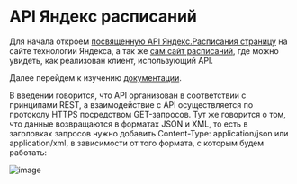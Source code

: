 # API Яндекс расписаний

Для начала откроем [посвященную API Яндекс.Расписания страницу](https://yandex.ru/dev/rasp/raspapi/) на сайте технологии Яндекса, а так же [сам сайт расписаний](https://rasp.yandex.ru/), где можно увидеть, как реализован клиент, использующий API.

Далее перейдем к изучению [документации](https://yandex.ru/dev/rasp/doc/ru/).

В введении говорится, что API организован в соответствии с принципами REST, а взаимодействие с API осуществляется по протоколу HTTPS посредством GET-запросов. Тут же говорится о том, что данные возвращаются в форматах JSON и XML, то есть в заголовках запросов нужно добавить Content-Type: application/json или application/xml, в зависимости от того формата, с которым будем работать:

![image](https://github.com/KTerminasov/Portfolio/assets/115955325/cbaf367a-3d0b-49fc-9f1e-763b2534cd55)


 
